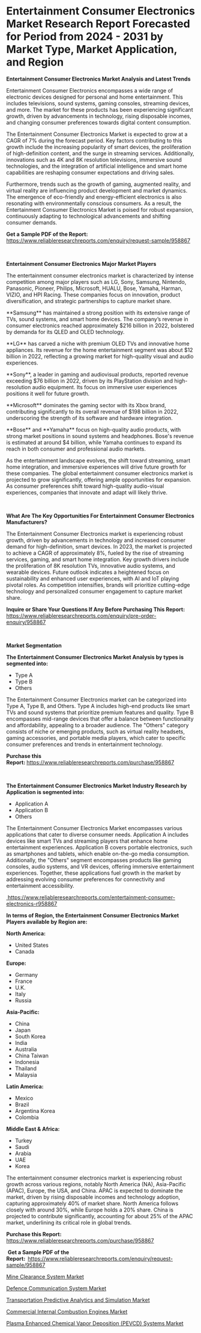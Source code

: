 <p><h1>Entertainment Consumer Electronics Market Research Report Forecasted for Period from 2024 -  2031 by Market Type, Market Application, and Region</h1></p><p><strong>Entertainment Consumer Electronics Market Analysis and Latest Trends</strong></p>
<p><p>Entertainment Consumer Electronics encompasses a wide range of electronic devices designed for personal and home entertainment. This includes televisions, sound systems, gaming consoles, streaming devices, and more. The market for these products has been experiencing significant growth, driven by advancements in technology, rising disposable incomes, and changing consumer preferences towards digital content consumption.</p><p>The Entertainment Consumer Electronics Market is expected to grow at a CAGR of 7% during the forecast period. Key factors contributing to this growth include the increasing popularity of smart devices, the proliferation of high-definition content, and the surge in streaming services. Additionally, innovations such as 4K and 8K resolution televisions, immersive sound technologies, and the integration of artificial intelligence and smart home capabilities are reshaping consumer expectations and driving sales.</p><p>Furthermore, trends such as the growth of gaming, augmented reality, and virtual reality are influencing product development and market dynamics. The emergence of eco-friendly and energy-efficient electronics is also resonating with environmentally conscious consumers. As a result, the Entertainment Consumer Electronics Market is poised for robust expansion, continuously adapting to technological advancements and shifting consumer demands.</p></p>
<p><strong>Get a Sample PDF of the Report:&nbsp;</strong> <a href="https://www.reliableresearchreports.com/enquiry/request-sample/958867">https://www.reliableresearchreports.com/enquiry/request-sample/958867</a></p>
<p>&nbsp;</p>
<p><strong>Entertainment Consumer Electronics Major Market Players</strong></p>
<p><p>The entertainment consumer electronics market is characterized by intense competition among major players such as LG, Sony, Samsung, Nintendo, Panasonic, Pioneer, Philips, Microsoft, HUALU, Bose, Yamaha, Harman, VIZIO, and HPI Racing. These companies focus on innovation, product diversification, and strategic partnerships to capture market share.</p><p>**Samsung** has maintained a strong position with its extensive range of TVs, sound systems, and smart home devices. The company’s revenue in consumer electronics reached approximately $216 billion in 2022, bolstered by demanda for its QLED and OLED technology.</p><p>**LG** has carved a niche with premium OLED TVs and innovative home appliances. Its revenue for the home entertainment segment was about $12 billion in 2022, reflecting a growing market for high-quality visual and audio experiences.</p><p>**Sony**, a leader in gaming and audiovisual products, reported revenue exceeding $76 billion in 2022, driven by its PlayStation division and high-resolution audio equipment. Its focus on immersive user experiences positions it well for future growth.</p><p>**Microsoft** dominates the gaming sector with its Xbox brand, contributing significantly to its overall revenue of $198 billion in 2022, underscoring the strength of its software and hardware integration.</p><p>**Bose** and **Yamaha** focus on high-quality audio products, with strong market positions in sound systems and headphones. Bose's revenue is estimated at around $4 billion, while Yamaha continues to expand its reach in both consumer and professional audio markets.</p><p>As the entertainment landscape evolves, the shift toward streaming, smart home integration, and immersive experiences will drive future growth for these companies. The global entertainment consumer electronics market is projected to grow significantly, offering ample opportunities for expansion. As consumer preferences shift toward high-quality audio-visual experiences, companies that innovate and adapt will likely thrive.</p></p>
<p>&nbsp;</p>
<p><strong>What Are The Key Opportunities For Entertainment Consumer Electronics Manufacturers?</strong></p>
<p><p>The Entertainment Consumer Electronics market is experiencing robust growth, driven by advancements in technology and increased consumer demand for high-definition, smart devices. In 2023, the market is projected to achieve a CAGR of approximately 8%, fueled by the rise of streaming services, gaming, and smart home integration. Key growth drivers include the proliferation of 8K resolution TVs, innovative audio systems, and wearable devices. Future outlook indicates a heightened focus on sustainability and enhanced user experiences, with AI and IoT playing pivotal roles. As competition intensifies, brands will prioritize cutting-edge technology and personalized consumer engagement to capture market share.</p></p>
<p><strong>Inquire or Share Your Questions If Any Before Purchasing This Report:</strong> <a href="https://www.reliableresearchreports.com/enquiry/pre-order-enquiry/958867">https://www.reliableresearchreports.com/enquiry/pre-order-enquiry/958867</a></p>
<p>&nbsp;</p>
<p><strong>Market Segmentation</strong></p>
<p><strong>The Entertainment Consumer Electronics Market Analysis by types is segmented into:</strong></p>
<p><ul><li>Type A</li><li>Type B</li><li>Others</li></ul></p>
<p><p>The Entertainment Consumer Electronics market can be categorized into Type A, Type B, and Others. Type A includes high-end products like smart TVs and sound systems that prioritize premium features and quality. Type B encompasses mid-range devices that offer a balance between functionality and affordability, appealing to a broader audience. The "Others" category consists of niche or emerging products, such as virtual reality headsets, gaming accessories, and portable media players, which cater to specific consumer preferences and trends in entertainment technology.</p></p>
<p><strong>Purchase this Report:&nbsp;</strong><a href="https://www.reliableresearchreports.com/purchase/958867">https://www.reliableresearchreports.com/purchase/958867</a></p>
<p>&nbsp;</p>
<p><strong>The Entertainment Consumer Electronics Market Industry Research by Application is segmented into:</strong></p>
<p><ul><li>Application A</li><li>Application B</li><li>Others</li></ul></p>
<p><p>The Entertainment Consumer Electronics Market encompasses various applications that cater to diverse consumer needs. Application A includes devices like smart TVs and streaming players that enhance home entertainment experiences. Application B covers portable electronics, such as smartphones and tablets, which enable on-the-go media consumption. Additionally, the "Others" segment encompasses products like gaming consoles, audio systems, and VR devices, offering immersive entertainment experiences. Together, these applications fuel growth in the market by addressing evolving consumer preferences for connectivity and entertainment accessibility.</p></p>
<p><a href="https://www.reliableresearchreports.com/entertainment-consumer-electronics-r958867">&nbsp;https://www.reliableresearchreports.com/entertainment-consumer-electronics-r958867</a></p>
<p><strong>In terms of Region, the Entertainment Consumer Electronics Market Players available by Region are:</strong></p>
<p>
    <p> <strong> North America: </strong>
        <ul>
            <li>United States</li>
            <li>Canada</li>
        </ul>
        </p> 
    <p> <strong> Europe: </strong>
        <ul>
            <li>Germany</li>
            <li>France</li>
            <li>U.K.</li>
            <li>Italy</li>
            <li>Russia</li>
        </ul>
        </p> 
    <p> <strong> Asia-Pacific: </strong>
        <ul>
            <li>China</li>
            <li>Japan</li>
            <li>South Korea</li>
            <li>India</li>
            <li>Australia</li>
            <li>China Taiwan</li>
            <li>Indonesia</li>
            <li>Thailand</li>
            <li>Malaysia</li>
        </ul>
        </p> 
    <p> <strong> Latin America: </strong>
        <ul>
            <li>Mexico</li>
            <li>Brazil</li>
            <li>Argentina Korea</li>
            <li>Colombia</li>
        </ul>
        </p> 
    <p> <strong> Middle East & Africa: </strong>
        <ul>
            <li>Turkey</li>
            <li>Saudi</li>
            <li>Arabia</li>
            <li>UAE</li>
            <li>Korea</li>
        </ul>
    </p>
    </p>
<p><p>The entertainment consumer electronics market is experiencing robust growth across various regions, notably North America (NA), Asia-Pacific (APAC), Europe, the USA, and China. APAC is expected to dominate the market, driven by rising disposable incomes and technology adoption, capturing approximately 40% of market share. North America follows closely with around 30%, while Europe holds a 20% share. China is projected to contribute significantly, accounting for about 25% of the APAC market, underlining its critical role in global trends.</p></p>
<p><strong>Purchase this Report: </strong><a href="https://www.reliableresearchreports.com/purchase/958867">https://www.reliableresearchreports.com/purchase/958867</a></p>
<p>&nbsp;<strong>Get a Sample PDF of the Report:&nbsp;&nbsp;</strong><a href="https://www.reliableresearchreports.com/enquiry/request-sample/958867">https://www.reliableresearchreports.com/enquiry/request-sample/958867</a></p>
<p><strong></strong></p>
<p><p><a href="https://issuu.com/reportprime-2/docs/mine-clearance-system-market-size-2_2c035c44f6cda1">Mine Clearance System Market</a></p><p><a href="https://www.linkedin.com/pulse/defence-communication-system-industry-sector-market-dynamics-cuhte?trackingId=Vl%2BHAwZ%2FTH6uoxh9CtYq4A%3D%3D">Defence Communication System Market</a></p><p><a href="https://www.linkedin.com/pulse/transportation-predictive-analytics-simulation-market-indicators-dxvje?trackingId=H6KRK9kmQW%2B2%2ByIrTPwpaw%3D%3D">Transportation Predictive Analytics and Simulation Market</a></p><p><a href="https://github.com/arionmp/Market-Research-Report-List-5/blob/main/commercial-internal-combustion-engines-market.md">Commercial Internal Combustion Engines Market</a></p><p><a href="https://issuu.com/reportprime-2/docs/plasma-enhanced-chemical-vapor-depo_b24441f0a4dafb">Plasma Enhanced Chemical Vapor Deposition (PEVCD) Systems Market</a></p></p>